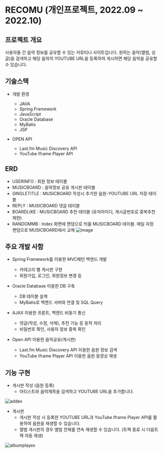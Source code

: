 # RECOMU (개인프로젝트, 2022.09 ~ 2022.10)

## 프로젝트 개요
사용자들 간 음악 정보를 공유할 수 있는 커뮤티니 사이트입니다. 원하는 음악(앨범, 싱글)을 검색하고 해당 음악의 YOUTUBE URL을 등록하여 게시하면 해당 음악을 공유할 수 있습니다. 

## 기술스택
* 개발 환경
  * JAVA
  * Spring Framework
  * JavaScript
  * Oracle Database
  * MyBatis
  * JSP
  
* OPEN API
  * Last.fm Music Discovery API
  * YouTube Iframe Player API

## ERD
* USERINFO : 회원 정보 테이블
* MUSICBOARD : 음악정보 공유 게시판 테이블
* SINGLETITLE : MUSICBOARD 작성시 추가한 음원-YOUTUBE URL 저장 테이블
* REPLY : MUSICBOARD 댓글 테이블
* BOARDLIKE : MUSICBOARD 추천 테이블 (유저아이디, 게시글번호로 중복추천제한)
* RANDOMMB : Index 화면에 랜덤으로 띄울 MUSICBOARD 테이블. 매일 자정 랜덤으로 MUSICBOARD에서 교체
![image](https://user-images.githubusercontent.com/105340836/197390867-4039bba7-8c85-47d4-a2ac-a273eb44223e.png)

## 주요 개발 사함
* Spring Framework를 이용한 MVC패턴 백엔드 개발
  * 카테고리 별 게시판 구현
  * 회원가입, 로그인, 회원정보 변경 등 
  
* Oracle Database 이용한 DB 구축
  * DB 테이블 설계
  * MyBatis로 백엔드 서버와 연결 및 SQL Query 
  
* AJAX 이용한 프론트, 백엔드 비동기 통신
  * 댓글(작성, 수정, 삭제), 추천 기능 등 동적 처리
  * 비밀번호 확인, 사용자 정보 중복 확인

* Open API 이용한 음악공유(게시판)
  * Last.fm Music Discovery API 이용한 음원 정보 검색
  * YouTube Iframe Player API 이용한 음원 동영상 재생

## 기능 구현
* 게시판 작성 (음원 등록)
  * 아티스트와 음악제목을 검색하고 YOUTUBE URL을 추가합니다.

![addex](https://user-images.githubusercontent.com/105340836/197394642-5d45e98f-8d06-4aa1-aa69-052581656f5f.gif)

* 게시판
  * 게시판 작성 시 등록한 YOUTUBE URL과 YouTube Iframe Player API를 활용하여 음원을 재생할 수 있습니다.
  * 앨범 게시판의 경우 앨범 전체를 연속 재생할 수 있습니다. (트랙 종료 시 다음트랙 자동 재생)

![albumplayex](https://user-images.githubusercontent.com/105340836/197396080-1633a66d-a607-4fa4-aea6-bc3cf0e96711.gif)


